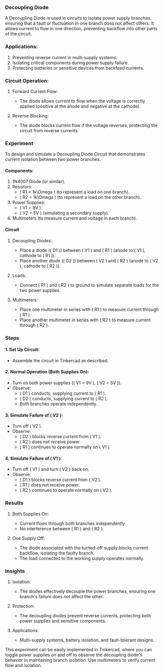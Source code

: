 ### Decoupling Diode

A Decoupling Diode is used in circuits to isolate power supply branches, ensuring that a fault or fluctuation in one branch does not affect others. It allows current to flow in one direction, preventing backflow into other parts of the circuit.

### Applications:

1. Preventing reverse current in multi-supply systems.
2. Isolating critical components during power supply failure.
3. Protecting batteries or sensitive devices from backfeed currents.

### Circuit Operation:

1. Forward Current Flow:
   - The diode allows current to flow when the voltage is correctly applied (positive at the anode and negative at the cathode).

2. Reverse Blocking:
   - The diode blocks current flow if the voltage reverses, protecting the circuit from reverse currents.

### Experiment

To design and simulate a Decoupling Diode Circuit that demonstrates current isolation between two power branches.

#### Components:

1. 1N4007 Diode (or similar).
2. Resistors:
   - \( R1 = 1k\Omega \) (to represent a load on one branch).
   - \( R2 = 1k\Omega \) (to represent a load on the other branch).
3. Power Supplies:
   - \( V1 = 9V \).
   - \( V2 = 5V \) (simulating a secondary supply).
4. Multimeters (to measure current and voltage in each branch).

#### Circuit

1. Decoupling Diodes:
   - Place a diode (\( D1 \)) between \( V1 \) and \( R1 \) (anode to \( V1 \), cathode to \( R1 \)).
   - Place another diode (\( D2 \)) between \( V2 \) and \( R2 \) (anode to \( V2 \), cathode to \( R2 \)).

2. Loads:
   - Connect \( R1 \) and \( R2 \) to ground to simulate separate loads for the two power supplies.

3. Multimeters:
   - Place one multimeter in series with \( R1 \) to measure current through \( R1 \).
   - Place another multimeter in series with \( R2 \) to measure current through \( R2 \).

### Steps

#### 1. Set Up Circuit:

   - Assemble the circuit in Tinkercad as described.

#### 2. Normal Operation (Both Supplies On):

   - Turn on both power supplies (\( V1 = 9V \), \( V2 = 5V \)).
   - Observe:
     - \( D1 \) conducts, supplying current to \( R1 \).
     - \( D2 \) conducts, supplying current to \( R2 \).
     - Both branches operate independently.

#### 3. Simulate Failure of \( V2 \):

   - Turn off \( V2 \).
   - Observe:
     - \( D2 \) blocks reverse current from \( V1 \).
     - \( R2 \) does not receive power.
     - \( R1 \) continues to operate normally on \( V1 \).

#### 4. Simulate Failure of \( V1 \):

   - Turn off \( V1 \) and turn \( V2 \) back on.
   - Observe:
     - \( D1 \) blocks reverse current from \( V2 \).
     - \( R1 \) does not receive power.
     - \( R2 \) continues to operate normally on \( V2 \).

### Results

1. Both Supplies On:
   - Current flows through both branches independently.
   - No interference between \( R1 \) and \( R2 \).

2. One Supply Off:
   - The diode associated with the turned-off supply blocks current backflow, isolating the faulty branch.
   - The load connected to the working supply operates normally.

### Insights

1. Isolation:
   - The diodes effectively decouple the power branches, ensuring one branch's failure does not affect the other.

2. Protection:
   - The decoupling diodes prevent reverse currents, protecting both power supplies and sensitive components.

3. Applications:
   - Multi-supply systems, battery isolation, and fault-tolerant designs.

This experiment can be easily implemented in Tinkercad, where you can toggle power supplies on and off to observe the decoupling diode's behavior in maintaining branch isolation. Use multimeters to verify current flow and isolation.
